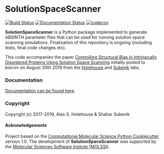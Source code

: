 SolutionSpaceScanner
==============================
[//]: # (Badges)
[![Build Status](https://travis-ci.org/holehouse-lab/solutionspacescanner.svg?branch=master)](https://travis-ci.org/holehouse-lab/solutionspacescanner)
[![Documentation Status](https://readthedocs.org/projects/solutionspacescanner/badge/?version=latest)](https://solutionspacescanner.readthedocs.io/en/latest/?badge=latest)
[![codecov](https://codecov.io/gh/holehouse-lab/solutionspacescanner/branch/master/graph/badge.svg)](https://codecov.io/gh/holehouse-lab/solutionspacescanner)


**SolutionSpaceScanner** is a Python package implemented to generate ABSINTH parameter files that can be used for running solution space
scanning simulations. Finalization of this repository is ongoing (including tests, final code changes etc). 

This code accompanies the paper [Controlling Structural Bias in Intrinsically Disordered Proteins Using Solution Space Scanning](https://www.biorxiv.org/content/10.1101/752378v1) initially posted to biorxiv on August 30th 2019 from the [Holehouse](http://holehouselab.com) and [Sukenik](http://sukeniklab.com) labs. 

### Documentation
[Documentation can be found here](https://solutionspacescanner.readthedocs.io/en/latest/index.html).

### Copyright

Copyright (c) 2017-2019, Alex S. Holehouse & Shahar Sukenik


#### Acknowledgements
 
Project based on the 
[Computational Molecular Science Python Cookiecutter](https://github.com/molssi/cookiecutter-cms) version 1.0. The development of **SolutionSpaceScanner** was supported by the [Molecular Sciences Software Insitute (MOLSSI)](https://molssi.org).
